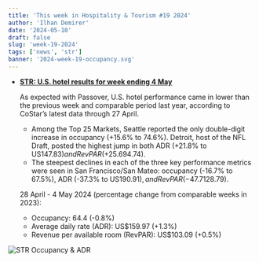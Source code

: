 ```yaml
---
title: 'This week in Hospitality & Tourism #19 2024'
author: 'Ilhan Demirer'
date: '2024-05-10'
draft: false
slug: 'week-19-2024'
tags: ['news', 'str']
banner: '2024-week-19-occupancy.svg'
---
```


- **[STR: U.S. hotel results for week ending 4 May](https://str.com/press-release/us-hotel-results-week-ending-4-may)**

  As expected with Passover, U.S. hotel performance came in lower than the previous week and comparable period last year, according to CoStar’s latest data through 27 April.

  - Among the Top 25 Markets, Seattle reported the only double-digit increase in occupancy (+15.6% to 74.6%). Detroit, host of the NFL Draft, posted the highest jump in both ADR (+21.8% to US$147.83) and RevPAR (+25.6% to US$94.74).
  - The steepest declines in each of the three key performance metrics were seen in San Francisco/San Mateo: occupancy (-16.7% to 67.5%), ADR (-37.3% to US$190.91), and RevPAR (-47.7% to US$128.79).

  28 April - 4 May 2024 (percentage change from comparable weeks in 2023):

  - Occupancy: 64.4 (-0.8%)
  - Average daily rate (ADR): US$159.97 (+1.3%)
  - Revenue per available room (RevPAR): US$103.09 (+0.5%)

![STR Occupancy & ADR](/images/blogimages/2024-week-19-occupancy.svg)
